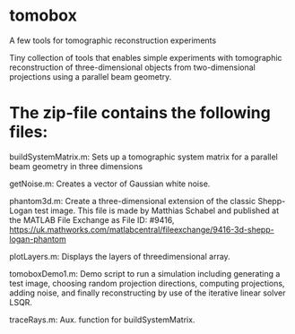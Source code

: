 # tomobox
A few tools for tomographic reconstruction experiments

Tiny collection of tools that enables simple experiments with tomographic reconstruction of three-dimensional objects from two-dimensional projections using a parallel beam geometry.

# The zip-file contains the following files:

buildSystemMatrix.m: Sets up a tomographic system matrix for a parallel beam geometry in three dimensions

getNoise.m: Creates a vector of Gaussian white noise.

phantom3d.m: Create a three-dimensional extension of the classic Shepp-Logan test image. This file is made by Matthias Schabel and published at the MATLAB File Exchange as File ID: #9416, https://uk.mathworks.com/matlabcentral/fileexchange/9416-3d-shepp-logan-phantom

plotLayers.m: Displays the layers of threedimensional array.

tomoboxDemo1.m: Demo script to run a simulation including generating a test image, choosing random projection directions, computing projections, adding noise, and finally reconstructing by use of the iterative linear solver LSQR.

traceRays.m: Aux. function for buildSystemMatrix.